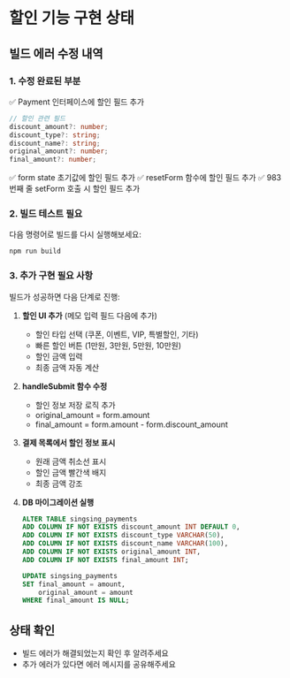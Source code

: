 # 할인 기능 구현 상태

## 빌드 에러 수정 내역

### 1. 수정 완료된 부분
✅ Payment 인터페이스에 할인 필드 추가
```typescript
// 할인 관련 필드
discount_amount?: number;
discount_type?: string;
discount_name?: string;
original_amount?: number;
final_amount?: number;
```

✅ form state 초기값에 할인 필드 추가
✅ resetForm 함수에 할인 필드 추가
✅ 983번째 줄 setForm 호출 시 할인 필드 추가

### 2. 빌드 테스트 필요
다음 명령어로 빌드를 다시 실행해보세요:
```bash
npm run build
```

### 3. 추가 구현 필요 사항
빌드가 성공하면 다음 단계로 진행:

1. **할인 UI 추가** (메모 입력 필드 다음에 추가)
   - 할인 타입 선택 (쿠폰, 이벤트, VIP, 특별할인, 기타)
   - 빠른 할인 버튼 (1만원, 3만원, 5만원, 10만원)
   - 할인 금액 입력
   - 최종 금액 자동 계산

2. **handleSubmit 함수 수정**
   - 할인 정보 저장 로직 추가
   - original_amount = form.amount
   - final_amount = form.amount - form.discount_amount

3. **결제 목록에서 할인 정보 표시**
   - 원래 금액 취소선 표시
   - 할인 금액 빨간색 배지
   - 최종 금액 강조

4. **DB 마이그레이션 실행**
   ```sql
   ALTER TABLE singsing_payments
   ADD COLUMN IF NOT EXISTS discount_amount INT DEFAULT 0,
   ADD COLUMN IF NOT EXISTS discount_type VARCHAR(50),
   ADD COLUMN IF NOT EXISTS discount_name VARCHAR(100),
   ADD COLUMN IF NOT EXISTS original_amount INT,
   ADD COLUMN IF NOT EXISTS final_amount INT;

   UPDATE singsing_payments 
   SET final_amount = amount,
       original_amount = amount
   WHERE final_amount IS NULL;
   ```

## 상태 확인
- 빌드 에러가 해결되었는지 확인 후 알려주세요
- 추가 에러가 있다면 에러 메시지를 공유해주세요
